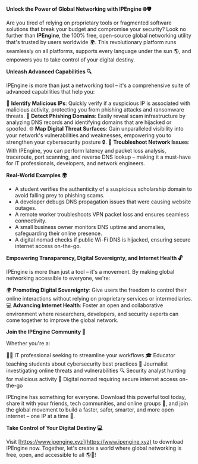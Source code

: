 **Unlock the Power of Global Networking with IPEngine 🌐🛡️**

Are you tired of relying on proprietary tools or fragmented software solutions that break your budget and compromise your security? Look no further than **IPEngine**, the 100% free, open-source global networking utility that's trusted by users worldwide 🌍. This revolutionary platform runs seamlessly on all platforms, supports every language under the sun 🌎, and empowers you to take control of your digital destiny.

**Unleash Advanced Capabilities 🔍**

IPEngine is more than just a networking tool – it's a comprehensive suite of advanced capabilities that help you:

📡 **Identify Malicious IPs**: Quickly verify if a suspicious IP is associated with malicious activity, protecting you from phishing attacks and ransomware threats.
💼 **Detect Phishing Domains**: Easily reveal scam infrastructure by analyzing DNS records and identifying domains that are hijacked or spoofed.
🌐 **Map Digital Threat Surfaces**: Gain unparalleled visibility into your network's vulnerabilities and weaknesses, empowering you to strengthen your cybersecurity posture 🔒.
📡 **Troubleshoot Network Issues**: With IPEngine, you can perform latency and packet loss analysis, traceroute, port scanning, and reverse DNS lookup – making it a must-have for IT professionals, developers, and network engineers.

**Real-World Examples 🌍**

* A student verifies the authenticity of a suspicious scholarship domain to avoid falling prey to phishing scams.
* A developer debugs DNS propagation issues that were causing website outages.
* A remote worker troubleshoots VPN packet loss and ensures seamless connectivity.
* A small business owner monitors DNS uptime and anomalies, safeguarding their online presence.
* A digital nomad checks if public Wi-Fi DNS is hijacked, ensuring secure internet access on-the-go.

**Empowering Transparency, Digital Sovereignty, and Internet Health 🔓**

IPEngine is more than just a tool – it's a movement. By making global networking accessible to everyone, we're:

🌍 **Promoting Digital Sovereignty**: Give users the freedom to control their online interactions without relying on proprietary services or intermediaries.
💻 **Advancing Internet Health**: Foster an open and collaborative environment where researchers, developers, and security experts can come together to improve the global network.

**Join the IPEngine Community 🚀**

Whether you're a:

👩‍💻 IT professional seeking to streamline your workflows
🎓 Educator teaching students about cybersecurity best practices
📰 Journalist investigating online threats and vulnerabilities
🔍 Security analyst hunting for malicious activity
🌟 Digital nomad requiring secure internet access on-the-go

IPEngine has something for everyone. Download this powerful tool today, share it with your friends, tech communities, and online groups 🤝, and join the global movement to build a faster, safer, smarter, and more open internet – one IP at a time 🔗.

**Take Control of Your Digital Destiny 💻**

Visit [https://www.ipengine.xyz](https://www.ipengine.xyz) to download IPEngine now. Together, let's create a world where global networking is free, open, and accessible to all 🌎🚀!